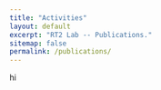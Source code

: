 ```yaml
---
title: "Activities"
layout: default
excerpt: "RT2 Lab -- Publications."
sitemap: false
permalink: /publications/
---
```


hi
